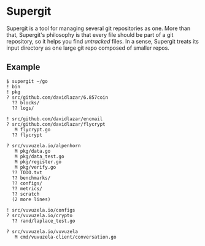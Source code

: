 # Supergit

Supergit is a tool for managing several git repositories as one.
More than that, Supergit's philosophy is that every file should be part
of a git repository, so it helps you find *untracked* files. In a sense,
Supergit treats its input directory as one large git repo composed of
smaller repos.

## Example

```
$ supergit ~/go
! bin
! pkg
? src/github.com/davidlazar/6.857coin
  ?? blocks/
  ?? logs/

! src/github.com/davidlazar/encmail
? src/github.com/davidlazar/flycrypt
   M flycrypt.go
  ?? flycrypt

? src/vuvuzela.io/alpenhorn
   M pkg/data.go
   M pkg/data_test.go
   M pkg/register.go
   M pkg/verify.go
  ?? TODO.txt
  ?? benchmarks/
  ?? configs/
  ?? metrics/
  ?? scratch
  (2 more lines)

! src/vuvuzela.io/configs
? src/vuvuzela.io/crypto
  ?? rand/laplace_test.go

? src/vuvuzela.io/vuvuzela
   M cmd/vuvuzela-client/conversation.go
```

